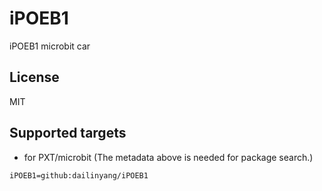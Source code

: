# iPOEB1

iPOEB1 microbit car

## License

MIT

## Supported targets

* for PXT/microbit
(The metadata above is needed for package search.)

```package
iPOEB1=github:dailinyang/iPOEB1
```